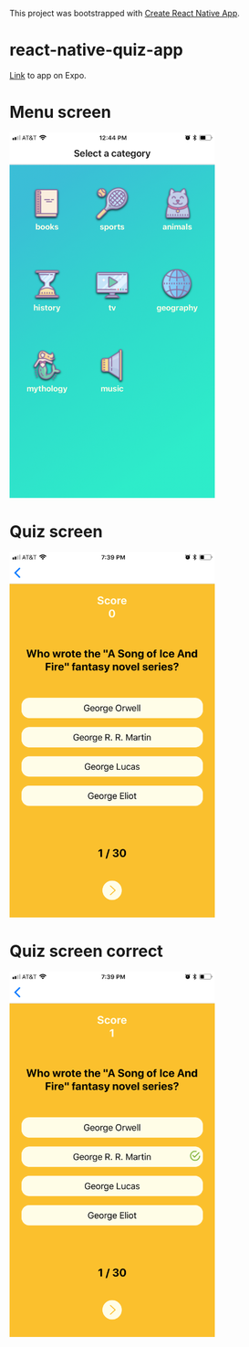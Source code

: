 This project was bootstrapped with [Create React Native App](https://github.com/react-community/create-react-native-app).

# react-native-quiz-app

[Link](https://expo.io/@adityamehra/quiz-app) to app on Expo.

# Menu screen

<img src="https://github.com/adityamehra/react-native-quiz-app/blob/master/project%20screenshots/menu_screen.jpeg" width="360" height="640" >

# Quiz screen

<img src="https://github.com/adityamehra/react-native-quiz-app/blob/master/project%20screenshots/quiz_screen_updated.jpeg" width="360" height="640" >

# Quiz screen correct

<img src="https://github.com/adityamehra/react-native-quiz-app/blob/master/project%20screenshots/quiz_screen_correct_answer.PNG" width="360" height="640" >